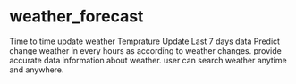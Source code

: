 # weather_forecast
Time to time update weather Temprature Update Last 7 days data Predict change weather in every hours as according to weather changes. provide accurate data information about weather. user can search weather anytime and anywhere.

